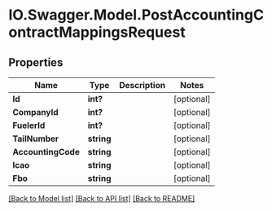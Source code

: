 # IO.Swagger.Model.PostAccountingContractMappingsRequest
## Properties

Name | Type | Description | Notes
------------ | ------------- | ------------- | -------------
**Id** | **int?** |  | [optional] 
**CompanyId** | **int?** |  | [optional] 
**FuelerId** | **int?** |  | [optional] 
**TailNumber** | **string** |  | [optional] 
**AccountingCode** | **string** |  | [optional] 
**Icao** | **string** |  | [optional] 
**Fbo** | **string** |  | [optional] 

[[Back to Model list]](../README.md#documentation-for-models) [[Back to API list]](../README.md#documentation-for-api-endpoints) [[Back to README]](../README.md)

